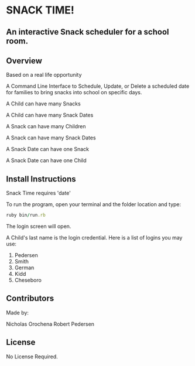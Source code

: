 # SNACK TIME!

## An interactive Snack scheduler for a school room.

## Overview

Based on a real life opportunity​

A Command Line Interface to Schedule, Update, or Delete a scheduled date for families to bring snacks into school on specific days.​

A Child can have many Snacks​

A Child can have many Snack Dates​

A Snack can have many Children​

A Snack can have many Snack Dates​

A Snack Date can have one Snack​

A Snack Date can have one Child​

## Install Instructions

​Snack Time requires 'date'

To run the program, open your terminal and the folder location and type:

``` ruby
ruby bin/run.rb
```

The login screen will open.

A Child's last name is the login credential.  Here is a list of logins you may use:

1. Pedersen
2. Smith
3. German
4. Kidd
5. Cheseboro


## Contributors

Made by:

Nicholas Orochena
Robert Pedersen

## License

No License Required.
